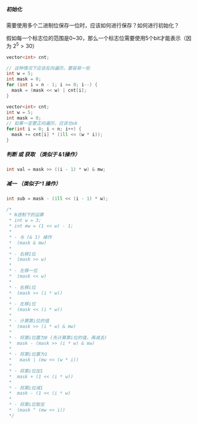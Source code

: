 ##### 初始化

需要使用多个二进制位保存一位时，应该如何进行保存？如何进行初始化？

假如每一个标志位的范围是0~30，那么一个标志位需要使用5个bit才能表示（因为 $2^5 > 30$）

```cpp
vector<int> cnt;

// 这种情况下应该反向遍历，要容易一些
int w = 5;
int mask = 0;
for (int i = n - 1; i >= 0; i--) {
  mask = (mask << w) | cnt[i];
}

vector<int> cnt;
int w = 5;
int mask = 0;
// 如果一定要正向遍历，应该也ok
for(int i = 0; i < n; i++) {
  mask += cnt[i] * (1ll << (w * i));
}
```



##### 判断 或 获取  （类似于 &1操作）

```cpp
int val = mask >> ((i - 1) * w) & mw;
```



##### 减一 （类似于^1 操作）

```cpp
int sub = mask - (1ll << (i - 1) * w);
```



```cpp
/*
 * N进制下的运算
 * int w = 3;
 * int mw = (1 << w) - 1;
 *
 * - 与 (& 1) 操作
 *  (mask & mw)
 *
 * - 右移1位
 *  (mask >> w)
 *
 * - 左移一位
 *  (mask << w)
 *
 * - 右移i位
 *  (mask >> (i * w))
 *
 * - 左移i位
 *  (mask << (i * w))
 *
 * - 计算第i位的值
 *  (mask >> (i * w) & mw)
 *
 * - 将第i位置为0 (先计算第i位的值，再减去)
 *  mask - (mask >> (i * w) & mw)
 *
 * - 将第i位置为1
 *   mask | (mw << (w * i))
 *
 * - 将第i位加1
 *  mask + (1 << (i * w))
 *
 * - 将第i位减1
 *  mask - (1 << (i * w)
 *
 * - 将第i位取反
 *  (mask ^ (mw << i))
 */
```

